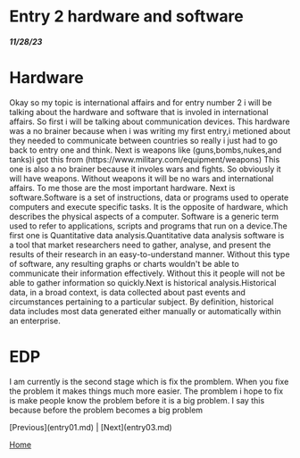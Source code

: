 # Entry 2 hardware and software
##### 11/28/23

<h1>Hardware</h1>
<p>Okay so my topic is international affairs and for entry number 2 i will be talking about the hardware and software that is involed in international affairs. So first i will be talking about communication devices. This hardware was a no brainer because when i was writing my first entry,i metioned about they needed to communicate between countries so really i just had to go back to entry one and think. Next is weapons like (guns,bombs,nukes,and tanks)i got this from (https://www.military.com/equipment/weapons) This one is also a no brainer because it involes wars and fights. So obviously it will have weapons. Without weapons it will be no wars and international affairs. To me those are the most important hardware. Next is software.Software is a set of instructions, data or programs used to operate computers and execute specific tasks. It is the opposite of hardware, which describes the physical aspects of a computer. Software is a generic term used to refer to applications, scripts and programs that run on a device.The first one is Quantitative data analysis.Quantitative data analysis software is a tool that market researchers need to gather, analyse, and present the results of their research in an easy-to-understand manner. Without this type of software, any resulting graphs or charts wouldn't be able to communicate their information effectively. Without this it people will not be able to gather information so quickly.Next is historical analysis.Historical data, in a broad context, is data collected about past events and circumstances pertaining to a particular subject. By definition, historical data includes most data generated either manually or automatically within an enterprise.</p>

<h1>EDP</h1>

<p>I am currently is the second stage which is fix the promblem. When you fixe the problem it makes things much more easier. The promblem i hope to fix is make people know the problem before it is a big problem. I say this because before the problem becomes a big problem</p>
[Previous](entry01.md) | [Next](entry03.md)

[Home](../README.md)
